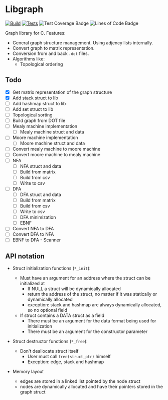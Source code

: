 # Libgraph

[![Build](https://github.com/asimos-bot/libgraph/workflows/Build/badge.svg)](https://github.com/asimos-bot/libgraph/actions/workflows/build.yml)
[![Tests](https://github.com/asimos-bot/libgraph/workflows/Tests/badge.svg)](https://github.com/asimos-bot/libgraph/actions/workflows/tests.yml)
![Test Coverage Badge](https://img.shields.io/endpoint?url=https://gist.githubusercontent.com/asimos-bot/1062ce0f390bb2b6458d29f225cc08b5/raw/libgraph__heads_main_coverage.json)
![Lines of Code Badge](https://img.shields.io/endpoint?url=https://gist.githubusercontent.com/asimos-bot/1062ce0f390bb2b6458d29f225cc08b5/raw/libgraph__heads_main_loc.json)

Graph library for C. Features:

* General graph structure management. Using adjency lists internally.
* Convert graph to matrix representation.
* Conversion from and back `.dot` files.
* Algorithms like:
  * Topological ordering

## Todo

- [x] Get matrix representation of the graph structure
- [x] Add stack struct to lib
- [ ] Add hashmap struct to lib
- [ ] Add set struct to lib
- [ ] Topological sorting
- [ ] Build graph from DOT file
- [ ] Mealy machine implementation
  - [ ] Mealy machine struct and data
- [ ] Moore machine implementation
  - [ ] Moore machine struct and data
- [ ] Convert mealy machine to moore machine
- [ ] Convert moore machine to mealy machine
- [ ] NFA
  - [ ] NFA struct and data
  - [ ] Build from matrix
  - [ ] Build from csv
  - [ ] Write to csv
- [ ] DFA
  - [ ] DFA struct and data
  - [ ] Build from matrix
  - [ ] Build from csv
  - [ ] Write to csv
  - [ ] DFA minimization
  - [ ] EBNF 
- [ ] Convert NFA to DFA
- [ ] Convert DFA to NFA
- [ ] EBNF to DFA - Scanner

## API notation

* Struct initialization functions (`*_init`):
  * Must have an argument for an address where the struct can be initialized at
    * If NULL a struct will be dynamically allocated
    * return the address of the struct, no matter if it was statically or dynamically allocated
    * exception: stack and hashmap are always dynamically allocated, so no optional field
  * If struct contains a DATA struct as a field
    * There must be an argument for the data format being used for initialization
    * There must be an argument for the constructor parameter

* Struct destructor functions (`*_free`):
  * Don't deallocate struct itself
    * User must call `free(struct_ptr)` himself
    * Exception: edge, stack and hashmap

* Memory layout
  * edges are stored in a linked list pointed by the node struct
  * nodes are dynamically allocated and have their pointers stored in the graph struct
